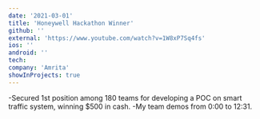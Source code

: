 ```yaml
---
date: '2021-03-01'
title: 'Honeywell Hackathon Winner'
github: ''
external: 'https://www.youtube.com/watch?v=1W8xP7Sq4fs'
ios: ''
android: ''
tech:
company: 'Amrita'
showInProjects: true
---
```


-Secured 1st position among 180 teams for developing a POC on smart traffic system, winning $500 in cash.
-My team demos from 0:00 to 12:31.
